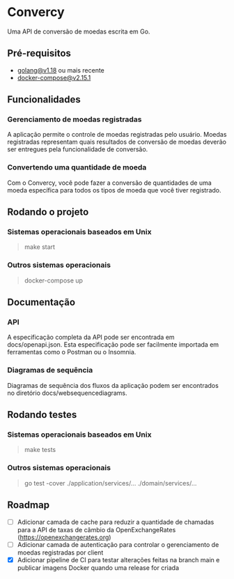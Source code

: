 # Convercy

Uma API de conversão de moedas escrita em Go.

## Pré-requisitos

- golang@v1.18 ou mais recente
- docker-compose@v2.15.1

## Funcionalidades

### Gerenciamento de moedas registradas

A aplicação permite o controle de moedas registradas pelo usuário. Moedas registradas representam quais resultados de conversão de moedas deverão ser entregues pela funcionalidade de conversão.

### Convertendo uma quantidade de moeda

Com o Convercy, você pode fazer a conversão de quantidades de uma moeda específica para todos os tipos de moeda que você tiver registrado.

## Rodando o projeto

### Sistemas operacionais baseados em Unix

> make start

### Outros sistemas operacionais

> docker-compose up

## Documentação

### API

A especificação completa da API pode ser encontrada em docs/openapi.json. Esta especificação pode ser facilmente importada em ferramentas como o Postman ou o Insomnia.

### Diagramas de sequência

Diagramas de sequência dos fluxos da aplicação podem ser encontrados no diretório docs/websequencediagrams.

## Rodando testes

### Sistemas operacionais baseados em Unix

> make tests

### Outros sistemas operacionais

> go test -cover ./application/services/... ./domain/services/...

## Roadmap

- [ ] Adicionar camada de cache para reduzir a quantidade de chamadas para a API de taxas de câmbio da OpenExchangeRates (https://openexchangerates.org)
- [ ] Adicionar camada de autenticação para controlar o gerenciamento de moedas registradas por client
- [x] Adicionar pipeline de CI para testar alterações feitas na branch main e publicar imagens Docker quando uma release for criada